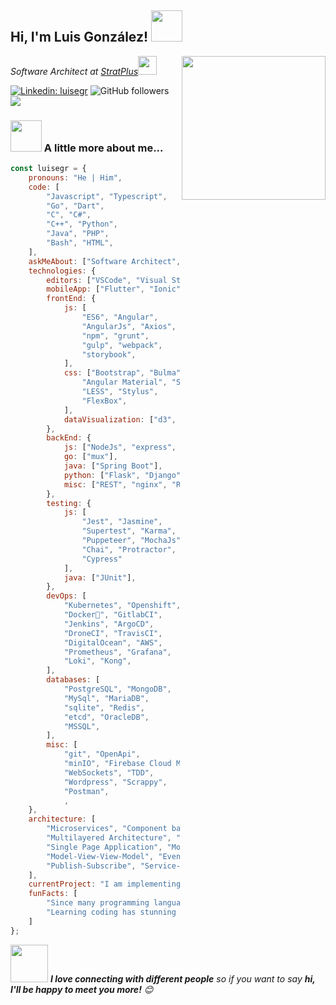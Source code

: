 <h2>Hi, I'm Luis González! <img src="https://media.giphy.com/media/12oufCB0MyZ1Go/giphy.gif" width="50"></h2>
<img align='right' src="https://media.giphy.com/media/M9gbBd9nbDrOTu1Mqx/giphy.gif" width="230">
<p><em>Software Architect at <a href="https://www.stratplus.net">StratPlus</a><img src="https://media.giphy.com/media/WUlplcMpOCEmTGBtBW/giphy.gif" width="30"> 
</em></p>

[![Linkedin: luisegr](https://img.shields.io/badge/-Luis%20Gonzalez-blue?style=flat-square&logo=Linkedin&logoColor=white&link=https://www.linkedin.com/inluis-gonz%C3%A1lez-412a20149/)](https://www.linkedin.com/in/luis-gonzález-412a20149/)
![GitHub followers](https://img.shields.io/github/followers/LuisEGR?label=Follow&style=social)
![](https://visitor-badge.glitch.me/badge?page_id=anmol098.anmol098)

### <img src="https://media.giphy.com/media/VgCDAzcKvsR6OM0uWg/giphy.gif" width="50"> A little more about me...  

```javascript
const luisegr = {
    pronouns: "He | Him",
    code: [
        "Javascript", "Typescript",
        "Go", "Dart",
        "C", "C#",
        "C++", "Python",
        "Java", "PHP",
        "Bash", "HTML",
    ],
    askMeAbout: ["Software Architect", "FullStack Dev", "DevOps", "App Dev"],
    technologies: {
        editors: ["VSCode", "Visual Studio", "nano"],
        mobileApp: ["Flutter", "Ionic", "Android", "iOS", "Cordova"],
        frontEnd: {
            js: [
                "ES6", "Angular",
                "AngularJs", "Axios",
                "npm", "grunt",
                "gulp", "webpack",
                "storybook",
            ],
            css: ["Bootstrap", "Bulma",
                "Angular Material", "SASS",
                "LESS", "Stylus",
                "FlexBox",
            ],
            dataVisualization: ["d3", "dc.js", "chart.js"],
        },
        backEnd: {
            js: ["NodeJs", "express", "got", "handlebars"],
            go: ["mux"],
            java: ["Spring Boot"],
            python: ["Flask", "Django"],
            misc: ["REST", "nginx", "RabbitMQ", "AMQ", "httpd"],
        },
        testing: {
            js: [
                "Jest", "Jasmine",
                "Supertest", "Karma",
                "Puppeteer", "MochaJs",
                "Chai", "Protractor",
                "Cypress"
            ],
            java: ["JUnit"],
        },
        devOps: [
            "Kubernetes", "Openshift",
            "Docker🐳", "GitlabCI",
            "Jenkins", "ArgoCD",
            "DroneCI", "TravisCI",
            "DigitalOcean", "AWS",
            "Prometheus", "Grafana",
            "Loki", "Kong",
        ],
        databases: [
            "PostgreSQL", "MongoDB",
            "MySql", "MariaDB",
            "sqlite", "Redis",
            "etcd", "OracleDB",
            "MSSQL",
        ],
        misc: [
            "git", "OpenApi",
            "minIO", "Firebase Cloud Messaging",
            "WebSockets", "TDD",
            "Wordpress", "Scrappy",
            "Postman",
            ,
    },
    architecture: [
        "Microservices", "Component based",
        "Multilayered Architecture", "Progresive Web Application",
        "Single Page Application", "Model-View-Controller",
        "Model-View-View-Model", "Event-Driven",
        "Publish-Subscribe", "Service-Oriented"
    ],
    currentProject: "I am implementing biometric devices and microservices architecture in the bank industry",
    funFacts: [
        "Since many programming languages share the same structure, it is easy for students to learn a new programming language once they have already mastered one before.",
        "Learning coding has stunning cognitive-related benefits, such as problem-solving, computational thinking, analytical thinking, creative thinking, leadership-related skills, and even teamwork.",
    ]
};
```

<img src="https://media.giphy.com/media/LnQjpWaON8nhr21vNW/giphy.gif" width="60"> <em><b>I love connecting with different people</b> so if you want to say <b>hi, I'll be happy to meet you more!</b> 😊</em>
